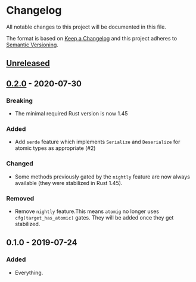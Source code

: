 # Changelog
All notable changes to this project will be documented in this file.

The format is based on [Keep a Changelog](http://keepachangelog.com/en/1.0.0/)
and this project adheres to [Semantic Versioning](http://semver.org/spec/v2.0.0.html).

## [Unreleased]


## [0.2.0] - 2020-07-30
### Breaking
- The minimal required Rust version is now 1.45

### Added
- Add `serde` feature which implements `Serialize` and `Deserialize` for atomic
  types as appropriate (#2)

### Changed
- Some methods previously gated by the `nightly` feature are now always
  available (they were stabilized in Rust 1.45).

### Removed
- Remove `nightly` feature.This means `atomig` no longer uses
  `cfg(target_has_atomic)` gates. They will be added once they get stabilized.


## 0.1.0 - 2019-07-24
### Added
- Everything.


[Unreleased]: https://github.com/LukasKalbertodt/atomic/compare/v0.2.0...HEAD
[0.2.0]: https://github.com/LukasKalbertodt/atomic/compare/v0.1.0...v0.2.0

